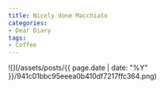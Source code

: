 ```yaml
---
title: Nicely done Macchiato
categories:
- Dear Diary
tags:
- Coffee
---
```


![](/assets/posts/{{ page.date | date: "%Y" }}/941c01bbc95eeea0b410df7217ffc364.png)
